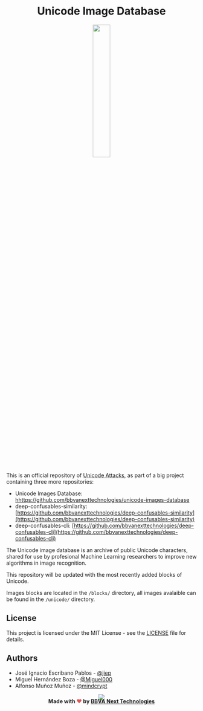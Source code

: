<h1 align="center">Unicode Image Database</h1>

<p align="center">
  <img src="./images/logo.png" width="30%" />
</p>

This is an official repository of [Unicode Attacks](https://next-security-lab.github.io/deep-confusables), as part of a big project containing three more repositories:

  - Unicode Images Database: [hhttps://github.com/bbvanexttechnologies/unicode-images-database](https://github.com/bbvanexttechnologies/unicode-images-database)
  - deep-confusables-similarity: [https://github.com/bbvanexttechnologies/deep-confusables-similarity](https://github.com/bbvanexttechnologies/deep-confusables-similarity)
  - deep-confusables-cli: [https://github.com/bbvanexttechnologies/deep-confusables-cli](https://github.com/bbvanexttechnologies/deep-confusables-cli)

The Unicode image database is an archive of public Unicode characters, shared for use by profesional Machine Learning researchers to improve new algorithms in image recognition.

This repository will be updated with the most recently added blocks of Unicode.

Images blocks are located in the `/blocks/` directory, all images avalaible can be found in the `/unicode/` directory.

## License

This project is licensed under the MIT License - see the [LICENSE](LICENSE) file for details.

## Authors

* José Ignacio Escribano Pablos - [@jiep](https://github.com/jiep)
* Miguel Hernández Boza - [@Miguel000](https://github.com/Miguel000)
* Alfonso Muñoz Muñoz - [@mindcrypt](https://github.com/mindcrypt)

<!-- Banner -->
<p align="center">
  <img src="./images/banner.png"/>
</p>
<h4 align="center" style="margin: -20px">Made with <span style="color:#e25555;">❤️</span> by <a Cybersecurity Lab @ <a href="https://www.bbvanexttechnologies.com">BBVA Next Technologies</a> </h4>
